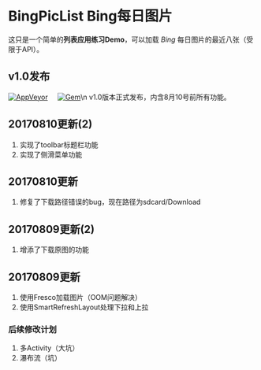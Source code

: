 ﻿ BingPicList Bing每日图片
====

这只是一个简单的**列表应用练习Demo**，可以加载 _Bing_ 每日图片的最近八张（受限于API）。

## v1.0发布
[![AppVeyor](https://img.shields.io/appveyor/ci/gruntjs/grunt.svg)]()     [![Gem](https://img.shields.io/gem/dv/rails/1.0.0.svg)]()\n
v1.0版本正式发布，内含8月10号前所有功能。

## 20170810更新(2)
1. 实现了toolbar标题栏功能
2. 实现了侧滑菜单功能

## 20170810更新
1. 修复了下载路径错误的bug，现在路径为sdcard/Download

## 20170809更新(2)
1. 增添了下载原图的功能

## 20170809更新
1. 使用Fresco加载图片（OOM问题解决）
2. 使用SmartRefreshLayout处理下拉和上拉

### 后续修改计划

1. 多Activity（大坑）
2. 瀑布流（坑）


